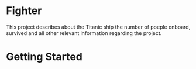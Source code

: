 # Fighter
This project describes about the Titanic ship the number of poeple onboard, survived and all other relevant information regarding the project.
# Getting Started


